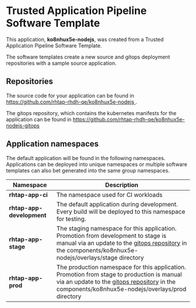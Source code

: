 # Trusted Application Pipeline Software Template

This application, **ko8nhux5e-nodejs**, was created from a Trusted Application Pipeline Software Template.

The software templates create a new source and gitops deployment repositories with a sample source application. 

## Repositories

The source code for your application can be found in [https://github.com/rhtap-rhdh-qe/ko8nhux5e-nodejs ](https://github.com/rhtap-rhdh-qe/ko8nhux5e-nodejs ).
 
The gitops repository, which contains the kubernetes manifests for the application can be found in 
[https://github.com/rhtap-rhdh-qe/ko8nhux5e-nodejs-gitops ](https://github.com/rhtap-rhdh-qe/ko8nhux5e-nodejs-gitops ) 

## Application namespaces 

The default application will be found in the following namespaces. Applications can be deployed into unique namespaces or multiple software templates can also bet generated into the same group namespaces.  

|  Namespace   |  Description   |  
| -------- | -------- |
| **rhtap-app-ci** | The namespace used for CI workloads |
| **rhtap-app-development** | The default application during development. Every build will be deployed to this namespace for testing. |
| **rhtap-app-stage** | The staging namespace for this application. Promotion from development to stage is manual via an update to the [gitops repository](https://github.com/rhtap-rhdh-qe/ko8nhux5e-nodejs-gitops ) in the components/ko8nhux5e-nodejs/overlays/stage directory |
| **rhtap-app-prod** | The production namespace for this application. Promotion from stage to production is manual via an update to the [gitops repository](https://github.com/rhtap-rhdh-qe/ko8nhux5e-nodejs-gitops ) in the components/ko8nhux5e-nodejs/overlays/prod directory |